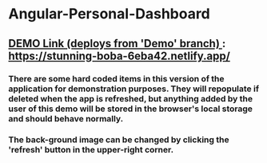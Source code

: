 # Angular-Personal-Dashboard

## <ins> DEMO Link (deploys from 'Demo' branch) </ins>: https://stunning-boba-6eba42.netlify.app/

### There are some hard coded items in this version of the application for demonstration purposes. They will repopulate if deleted when the app is refreshed, but anything added by the user of this demo will be stored in the browser's local storage and should behave normally.

### The back-ground image can be changed by clicking the 'refresh' button in the upper-right corner.
